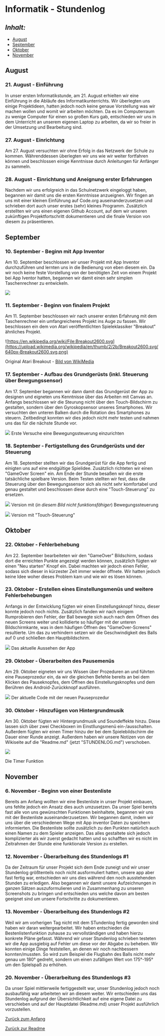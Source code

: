 # Informatik - Stundenlog

## *Inhalt:* <a name="Inhalt"></a>
* [August](#August)
* [September](#September)
* [Oktober](#Oktober)
* [November](#November)


## August <a name="August"></a>
### 21. August - Einführung

In unser ersten Informatikstunde, am 21. August erhielten wir eine Einführung in die Abläufe des Informatikunterrichts. Wir überlegten uns einige Projektideen, hatten jedoch noch keine genaue Vorstellung was wir machen wollen und womit wir arbeiten möchten.
Da es im Computerraum zu wenige Computer für einen so großen Kurs gab, entschieden wir uns in dem Unterricht an unserem eigenen Laptop zu arbeiten, da wir so freier in der Umsetzung und Bearbeitung sind. 


### 27. August - Einrichtung

Am 27. August versuchten wir ohne Erfolg in das Netzwerk der Schule zu kommen. Währenddessen überlegten wir uns wie wir weiter fortfahren können und beschlossen einige Kenntnisse durch Anleitungen für Anfänger zu sammeln.


### 28. August - Einrichtung und Aneignung erster Erfahrungen

Nachdem wir uns erfolgreich in das Schulnetzwerk eingeloggt haben, begannen wir damit uns die ersten Kenntnisse anzueignen. Wir fingen an uns mit einer kleinen Einführung auf Code.org auseinanderzusetzen und schrieben dort auch unser erstes (sehr) kleines Programm.
Zusätzlich erstellten wir uns einen eigenen Github Account, auf dem wir unseren zukünftigen Projektfortschritt dokumentieren und die finale Version von diesem zu präsentieren.


## September <a name="September"></a>
### 10. September - Beginn mit App Inventor

Am 10. September beschlossen wir unser Projekt mit App Inventor durchzuführen und lernten uns in die Bedienung von eben diesem ein. Da wir noch keine feste Vorstellung von der benötigten Zeit von einem Projekt bei App Iventor hatten, begannen wir damit einen sehr simplen Taschenrechner zu entwickeln.

![](https://raw.githubusercontent.com/StormarnJB/Unterricht1/master/Screenshots/Screenshot%202018-09-11%20at%2015.09.03.png)


### 11. September - Beginn von finalem Projekt

Am 11. September beschlossen wir nach unserer ersten Erfahrung mit dem Taschenrechner ein umfangreicheres Projekt ins Auge zu fassen. Wir beschlossen ein dem von Atari veröffentlichten Spieleklassiker "Breakout" ähnliches Projekt.

![https://en.wikipedia.org/wiki/File:Breakout2600.svg](https://upload.wikimedia.org/wikipedia/en/thumb/2/2b/Breakout2600.svg/640px-Breakout2600.svg.png)

Original Atari Breakout - [Bild von WikiMedia](https://en.wikipedia.org/wiki/File:Breakout2600.svg)

### 17. September - Aufbau des Grundgerüsts (inkl. Steuerung über Bewgungssensor)

Am 17. September begannen wir dann damit das Grundgerüst der App zu designen und eigneten uns Kenntnisse über das Arbeiten mit Canvas an. Anfangs beschlossen wir die Steurung nicht über den Touch-Bildschirm zu gestalten, sondern über den Gyroskopsensor unseres Smartphones. Wir versuchten den unteren Balken durch die Rotation des Smartphones zu steuern. Zeitbedingt konnten wir dies jedoch nicht mehr testen und nahmen uns das für die nächste Stunde vor.

![](https://github.com/StormarnJB/Unterricht1/blob/master/Screenshots/17-09-1.png)
Erste Versuche eine Bewegungssteuerung einzurichten


### 18. September - Fertigstellung des Grundgerüsts und der Steuerung

Am 18. September stellten wir das Grundgerüst für die App fertig und einigten uns auf eine endgültige Spielidee. Zusätzlich richteten wir einen "GameOver Screen" ein. Am Ende der Stunde besaßen wir die erste tatsächliche spielbare Version. Beim Testen stellten wir fest, dass die Steuerung über den Bewegungssensor sich als nicht sehr komfortabel und genau gestaltet und beschlossen diese durch eine "Touch-Steuerung" zu ersetzen.

![](https://raw.githubusercontent.com/StormarnJB/Unterricht1/master/Screenshots/Screenshot%202018-09-18%20at%2015.17.45.png)
Version mit (*in diesem Bild nicht funktionsfähiger*) Bewegungssteuerung

![](https://raw.githubusercontent.com/StormarnJB/Unterricht1/master/Screenshots/Screenshot%202018-09-18%20at%2016.27.46.png)
Version mit "Touch-Steuerung"


## Oktober <a name="Oktober"></a>
### 22. Oktober - Fehlerbehebung

Am 22. September bearbeiteten wir den "GameOver" Bildschirm, sodass dort die erreichten Punkte angezeigt werden können, zusätzlich fügten wir einen "Neu starten" Knopf ein. Dabei machten wir jedoch einen Fehler, sodass sich dieser in kürzester Zeit immer wieder öffnete. Wir hatten jedoch keine Idee woher dieses Problem kam und wie wir es lösen können.


### 23. Oktober - Erstellen eines Einstellungsmenüs und weitere Fehlerbehebungen

Anfangs in der Entwicklung fügten wir einen Einstellungsknopf hinzu, dieser konnte jedoch noch nichts. Zusätzlich fanden wir nach einigem Rumprobieren den Fehler, der Ball bewegte sich auch nach dem Öffnen des neuen Screens weiter und kollidierte so häufiger mit der unteren Bildschirmkante, was in dem häufigen Öffnen des "GameOver-Screens" resultierte. Um das zu verhindern setzen wir die Geschwindigkeit des Balls auf 0 und schließen den Hauptbildschirm.

![](https://raw.githubusercontent.com/StormarnJB/Unterricht1/master/Screenshots/Screenshot%202018-10-23%20at%2016.25.23.png)
Das aktuelle Aussehen der App


### 29. Oktober - Überarbeiten des Pausemenüs

Am 29. Oktober eigneten wir uns Wissen über Prozeduren an und führten eine Pauseprozedur ein, da wir die gleichen Befehle bereits an bei dem Klicken des Pauseknopfes, dem Öffnen des Einstellungsknopfes und dem Berühren des Android-Zurückknopf ausführen.

![](https://raw.githubusercontent.com/StormarnJB/Unterricht1/master/Screenshots/Screenshot%202018-10-29%20at%2011.16.20.png)
Der aktuelle Code mit der neuen Pauseprozedur


### 30. Oktober - Hinzufügen von Hintergrundmusik

Am 30. Oktober fügten wir Hintergrundmusik und Soundeffekte hinzu. Diese lassen sich über zwei Checkboxen im Einstllungsmenü ein-/ausschalten. Außerdem fügten wir einen Timer hinzu der bei dem Spielebildschirm die Dauer einer Runde anzeigt.
Außerdem haben wir unsere Notizen von der Wikiseite auf die "Readme.md" (jetzt "STUNDENLOG.md") verschoben.

![](https://raw.githubusercontent.com/StormarnJB/Unterricht1/master/Screenshots/Screenshot%202018-10-30%20at%2016.17.51.png)

Die Timer Funktion


## November <a name="November"></a>
### 6. November - Beginn von einer Bestenliste
Bereits am Anfang wollten wir eine Bestenliste in unser Projekt einbauen, uns fehlte jedoch ein Ansatz dies auch umzusetzen. Da unser Spiel bereits fast alle von uns gewünschten Funktionen beinhaltete, begannen wir uns mit der Bestenliste auseinanderzusetzen. Wir begannen damit, indem wir uns über die verschiedenen Wege mit App inventor Daten zu speichern informierten. Die Bestenliste sollte zusätzlich zu den Punkten natürlich auch einen Namen zu dem Spieler anzeigen. Das alles gestaltete sich jedoch komplizierter als wir zuerst gedacht hatten und so schafften wir es nicht im Zeitrahmen der Stunde eine funktionale Version zu erstellen.


### 12. November - Überarbeitung des Stundenlogs #1

Da der Zeitraum für unser Projekt sich dem Ende zuneigt und wir unser Stundenlog größtenteils noch nicht ausformuliert hatten, unsere app aber fast fertig war, entschieden wir uns dies während den noch ausstehenden Stunden zu erledigen. 
Also begannen wir damit unsere Aufzeichnungen in ganzen Sätzen auszuformulieren und in Zusammenhang zu unseren Screenshots zu bringen und entschieden uns welche davon am besten geeignet sind um unsere Fortschritte zu dokumentieren.


### 13. November - Überarbeitung des Stundenlogs #2

Weil wir am vorherigen Tag nicht mit dem STundenlog fertig geworden sind haben wir daran weitergearbeitet. Wir haben entschieden die Bestenlistenfunktion zuhause zu vervollständigen und haben hierzu konkrete Pläne gefasst. Während wir unser Stundenlog schrieben testeten wir die App ausgiebig auf Fehler um diese vor der Abgabe zu beheben. Wir konnten einige Dinge feststellen, an denen wir noch nachbessern konnten/mussten. So wird zum Beispiel die Flugbahn des Balls nicht mehr genau um 180° gedreht, sondern um einen zufälligen Wert von 175°-195° um den Spielspaß zu erhöhen.


### 20. November - Überarbeitung des Stundenlogs #3

Da unser Spiel mittlerweile fertiggestellt war, unser Stundenlog jedoch noch ausbaufähig war arbeiteten wir an diesem weiter. Wir entschieden uns das Stundenlog aufgrund der Übersichtlichkeit auf eine eigene Datei zu verschieben und auf der Hauptdatei (Readme.md) unser Projekt ausführlich vorzustellen.



[Zurück zum Anfang](#Inhalt)

[Zurück zur Readme](https://github.com/StormarnJB/Unterricht1/blob/master/README.md)
